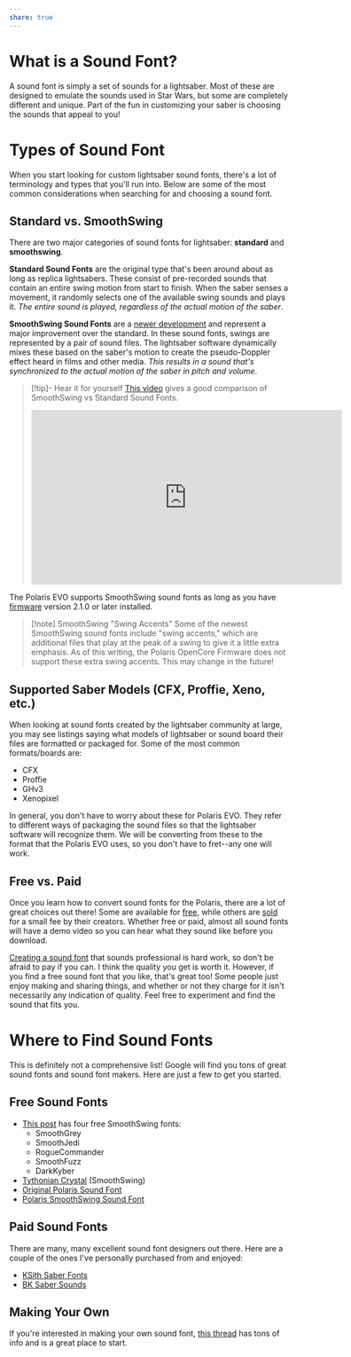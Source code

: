 ```yaml
---
share: true
---
```

# What is a Sound Font?
A sound font is simply a set of sounds for a lightsaber. Most of these are designed to emulate the sounds used in Star Wars, but some are completely different and unique. Part of the fun in customizing your saber is choosing the sounds that appeal to you!

# Types of Sound Font
When you start looking for custom lightsaber sound fonts, there's a lot of terminology and types that you'll run into. Below are some of the most common considerations when searching for and choosing a sound font.

## Standard vs. SmoothSwing
There are two major categories of sound fonts for lightsaber: **standard** and **smoothswing**. 

**Standard Sound Fonts** are the original type that's been around about as long as replica lightsabers. These consist of pre-recorded sounds that contain an entire swing motion from start to finish. When the saber senses a movement, it randomly selects one of the available swing sounds and plays it. *The entire sound is played, regardless of the actual motion of the saber*.

**SmoothSwing Sound Fonts** are a [newer development](http://therebelarmory.com/thread/9138/smoothswing-v2-algorithm-description) and represent a major improvement over the standard. In these sound fonts, swings are represented by a pair of sound files. The lightsaber software dynamically mixes these based on the saber's motion to create the pseudo-Doppler effect heard in films and other media. *This results in a sound that's synchronized to the actual motion of the saber in pitch and volume*.

> [!tip]- Hear it for yourself
> [This video](https://www.youtube.com/watch?v=9FdTDYCCp_4) gives a good comparison of SmoothSwing vs Standard Sound Fonts.
> <iframe width="560" height="315" src="https://www.youtube.com/embed/9FdTDYCCp_4" title="YouTube video player" frameborder="0" allow="accelerometer; autoplay; clipboard-write; encrypted-media; gyroscope; picture-in-picture; web-share" allowfullscreen></iframe>

The Polaris EVO supports SmoothSwing sound fonts as long as you have [firmware](Updating%20the%20Firmware.md) version 2.1.0 or later installed.

>[!note] SmoothSwing "Swing Accents"
>Some of the newest SmoothSwing sound fonts include "swing accents," which are additional files that play at the peak of a swing to give it a little extra emphasis. As of this writing, the Polaris OpenCore Firmware does not support these extra swing accents. This may change in the future!

## Supported Saber Models (CFX, Proffie, Xeno, etc.)
When looking at sound fonts created by the lightsaber community at large, you may see listings saying what models of lightsaber or sound board their files are formatted or packaged for. Some of the most common formats/boards are:

- CFX
- Proffie
- GHv3
- Xenopixel

In general, you don't have to worry about these for Polaris EVO. They refer to different ways of packaging the sound files so that the lightsaber software will recognize them. We will be converting from these to the format that the Polaris EVO uses, so you don't have to fret--any one will work.

## Free vs. Paid
Once you learn how to convert sound fonts for the Polaris, there are a lot of great choices out there! Some are available for [free](#Free%20Sound%20Fonts), while others are [sold](#Paid%20Sound%20Fonts) for a small fee by their creators. Whether free or paid, almost all sound fonts will have a demo video so you can hear what they sound like before you download.

[Creating a sound font](#Making%20Your%20Own) that sounds professional is hard work, so don't be afraid to pay if you can. I think the quality you get is worth it. However, if you find a free sound font that you like, that's great too! Some people just enjoy making and sharing things, and whether or not they charge for it isn't necessarily any indication of quality. Feel free to experiment and find the sound that fits you.

# Where to Find Sound Fonts
This is definitely not a comprehensive list! Google will find you tons of great sound fonts and sound font makers. Here are just a few to get you started.

## Free Sound Fonts

- [This post](https://therebelarmory.com/post/106691) has four free SmoothSwing fonts:
	- SmoothGrey
	- SmoothJedi
	- RogueCommander
	- SmoothFuzz
	- DarkKyber
- [Tythonian Crystal](https://www.dropbox.com/s/t0nmhlev4u5pwdl/Tythonian_Crystal.zip?dl=0) (SmoothSwing)
- [Original Polaris Sound Font](https://github.com/LamaDiLuce/polaris-opencore/raw/master/OEM%20Raw%20sound%20files.zip)
- [Polaris SmoothSwing Sound Font](https://github.com/LamaDiLuce/polaris-opencore/raw/master/Utilities/AnimaEVO_SmoothSwing.zip)

## Paid Sound Fonts
There are many, many excellent sound font designers out there. Here are a couple of the ones I've personally purchased from and enjoyed:

- [KSith Saber Fonts](https://www.ksithsaberfonts.com/)
- [BK Saber Sounds](https://www.bksabersounds.com/)

## Making Your Own
If you're interested in making your own sound font, [this thread](http://therebelarmory.com/thread/9176/smoothswing-font-creators-discussion-thread) has tons of info and is a great place to start.